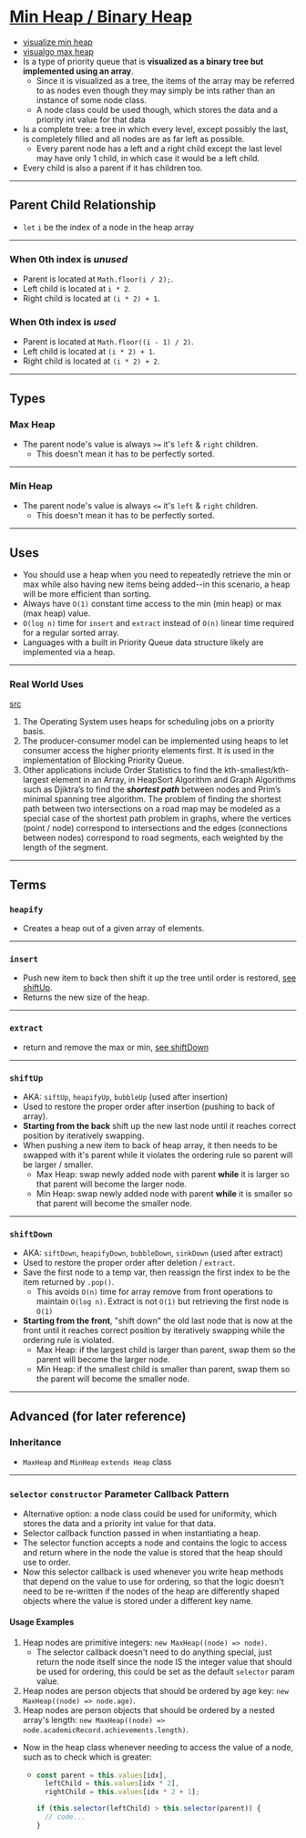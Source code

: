 # [Min Heap / Binary Heap](./index.js)

- [visualize min heap](https://www.cs.usfca.edu/~galles/visualization/Heap.html)
- [visualgo max heap](https://visualgo.net/en/heap?slide=1)
- Is a type of priority queue that is **visualized as a binary tree but implemented using an array**.
  - Since it is visualized as a tree, the items of the array may be referred to as nodes even though they may simply be ints rather than an instance of some node class.
  - A node class could be used though, which stores the data and a priority int value for that data
- Is a complete tree: a tree in which every level, except possibly the last, is completely filled and all nodes are as far left as possible.
  - Every parent node has a left and a right child except the last level may have only 1 child, in which case it would be a left child.
- Every child is also a parent if it has children too.

---

## Parent Child Relationship

- `let` `i` be the index of a node in the heap array

---

### When 0th index is _unused_

- Parent is located at `Math.floor(i / 2);`.
- Left child is located at `i * 2`.
- Right child is located at `(i * 2) + 1`.

### When 0th index is _used_

- Parent is located at `Math.floor((i - 1) / 2)`.
- Left child is located at `(i * 2) + 1`.
- Right child is located at `(i * 2) + 2`.

---

## Types

### Max Heap

- The parent node's value is always `>=` it's `left` & `right` children.
  - This doesn't mean it has to be perfectly sorted.

---

### Min Heap

- The parent node's value is always `<=` it's `left` & `right` children.
  - This doesn't mean it has to be perfectly sorted.

---

## Uses

- You should use a heap when you need to repeatedly retrieve the min or max while also having new items being added--in this scenario, a heap will be more efficient than sorting.
- Always have `O(1)` constant time access to the min (min heap) or max (max heap) value.
- `O(log n)` time for `insert` and `extract` instead of `O(n)` linear time required for a regular sorted array.
- Languages with a built in Priority Queue data structure likely are implemented via a heap.

---

### Real World Uses

[src](https://blog.bitsrc.io/implementing-heaps-in-javascript-c3fbf1cb2e65)

1. The Operating System uses heaps for scheduling jobs on a priority basis.
2. The producer-consumer model can be implemented using heaps to let consumer access the higher priority elements first. It is used in the implementation of Blocking Priority Queue.
3. Other applications include Order Statistics to find the kth-smallest/kth-largest element in an Array, in HeapSort Algorithm and Graph Algorithms such as Djiktra’s to find the **_shortest path_** between nodes and Prim’s minimal spanning tree algorithm. The problem of finding the shortest path between two intersections on a road map may be modeled as a special case of the shortest path problem in graphs, where the vertices (point / node) correspond to intersections and the edges (connections between nodes) correspond to road segments, each weighted by the length of the segment.

---

## Terms

### `heapify`

- Creates a heap out of a given array of elements.

---

### `insert`

- Push new item to back then shift it up the tree until order is restored, [see shiftUp](#shiftUp).
- Returns the new size of the heap.

---

### `extract`

- return and remove the max or min, [see shiftDown](#shiftDown)

---

### `shiftUp`

- AKA: `siftUp`, `heapifyUp`, `bubbleUp` (used after insertion)
- Used to restore the proper order after insertion (pushing to back of array).
- **Starting from the back** shift up the new last node until it reaches correct position by iteratively swapping.
- When pushing a new item to back of heap array, it then needs to be swapped with it's parent while it violates the ordering rule so parent will be larger / smaller.
  - Max Heap: swap newly added node with parent **while** it is larger so that parent will become the larger node.
  - Min Heap: swap newly added node with parent **while** it is smaller so that parent will become the smaller node.

---

### `shiftDown`

- AKA: `siftDown`, `heapifyDown`, `bubbleDown`, `sinkDown` (used after extract)
- Used to restore the proper order after deletion / `extract`.
- Save the first node to a temp var, then reassign the first index to be the item returned by `.pop()`.
  - This avoids `O(n)` time for array remove from front operations to maintain `O(log n)`. Extract is not `O(1)` but retrieving the first node is `O(1)`
- **Starting from the front**, "shift down" the old last node that is now at the front until it reaches correct position by iteratively swapping while the ordering rule is violated.
  - Max Heap: if the largest child is larger than parent, swap them so the parent will become the larger node.
  - Min Heap: if the smallest child is smaller than parent, swap them so the parent will become the smaller node.

---

## Advanced (for later reference)

### Inheritance

- `MaxHeap` and `MinHeap` `extends Heap` class

---

### `selector` `constructor` Parameter Callback Pattern

- Alternative option: a node class could be used for uniformity, which stores the data and a priority int value for that data.
- Selector callback function passed in when instantiating a heap.
- The selector function accepts a node and contains the logic to access and return where in the node the value is stored that the heap should use to order.
- Now this selector callback is used whenever you write heap methods that depend on the value to use for ordering, so that the logic doesn't need to be re-written if the nodes of the heap are differently shaped objects where the value is stored under a different key name.

#### Usage Examples

1. Heap nodes are primitive integers: `new MaxHeap((node) => node)`.
   - The selector callback doesn't need to do anything special, just return the node itself since the node IS the integer value that should be used for ordering, this could be set as the default `selector` param value.
2. Heap nodes are person objects that should be ordered by age key: `new MaxHeap((node) => node.age)`.
3. Heap nodes are person objects that should be ordered by a nested array's length: `new MaxHeap((node) => node.academicRecord.achievements.length)`.

- Now in the heap class whenever needing to access the value of a node, such as to check which is greater:

  - ```js
    const parent = this.values[idx],
      leftChild = this.values[idx * 2],
      rightChild = this.values[idx * 2 + 1];

    if (this.selector(leftChild) > this.selector(parent)) {
      // code...
    }
    ```
